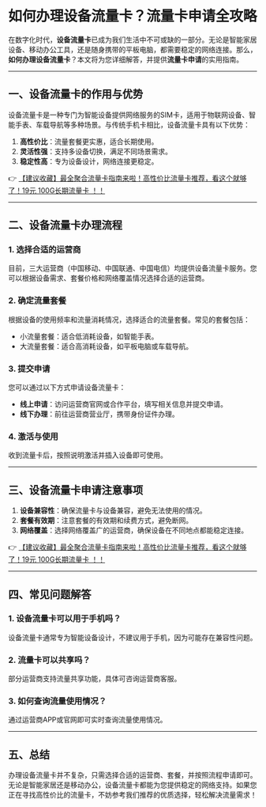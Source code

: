 # 如何办理设备流量卡？流量卡申请全攻略

在数字化时代，**设备流量卡**已成为我们生活中不可或缺的一部分。无论是智能家居设备、移动办公工具，还是随身携带的平板电脑，都需要稳定的网络连接。那么，**如何办理设备流量卡**？本文将为您详细解答，并提供**流量卡申请**的实用指南。

---

## 一、设备流量卡的作用与优势

设备流量卡是一种专门为智能设备提供网络服务的SIM卡，适用于物联网设备、智能手表、车载导航等多种场景。与传统手机卡相比，设备流量卡具有以下优势：

1. **高性价比**：流量套餐更实惠，适合长期使用。  
2. **灵活性强**：支持多设备切换，满足不同场景需求。  
3. **稳定性高**：专为设备设计，网络连接更稳定。  

👉 [【建议收藏】最全聚合流量卡指南来啦！高性价比流量卡推荐，看这个就够了！19元 100G长期流量卡 ！！](https://bit.ly/Liuliangka)

---

## 二、设备流量卡办理流程

### 1. 选择合适的运营商
目前，三大运营商（中国移动、中国联通、中国电信）均提供设备流量卡服务。您可以根据设备需求、套餐价格和网络覆盖情况选择合适的运营商。

### 2. 确定流量套餐
根据设备的使用频率和流量消耗情况，选择适合的流量套餐。常见的套餐包括：
- 小流量套餐：适合低消耗设备，如智能手表。  
- 大流量套餐：适合高消耗设备，如平板电脑或车载导航。  

### 3. 提交申请
您可以通过以下方式申请设备流量卡：
- **线上申请**：访问运营商官网或合作平台，填写相关信息并提交申请。  
- **线下办理**：前往运营商营业厅，携带身份证件办理。  

### 4. 激活与使用
收到流量卡后，按照说明激活并插入设备即可使用。

---

## 三、设备流量卡申请注意事项

1. **设备兼容性**：确保流量卡与设备兼容，避免无法使用的情况。  
2. **套餐有效期**：注意套餐的有效期和续费方式，避免断网。  
3. **网络覆盖**：选择网络覆盖广的运营商，确保设备在不同地点都能稳定连接。  

👉 [【建议收藏】最全聚合流量卡指南来啦！高性价比流量卡推荐，看这个就够了！19元 100G长期流量卡 ！！](https://bit.ly/Liuliangka)

---

## 四、常见问题解答

### 1. 设备流量卡可以用于手机吗？
设备流量卡通常专为智能设备设计，不建议用于手机，因为可能存在兼容性问题。

### 2. 流量卡可以共享吗？
部分运营商支持流量共享功能，具体可咨询运营商客服。

### 3. 如何查询流量使用情况？
通过运营商APP或官网即可实时查询流量使用情况。

---

## 五、总结

办理设备流量卡并不复杂，只需选择合适的运营商、套餐，并按照流程申请即可。无论是智能家居还是移动办公，设备流量卡都能为您提供稳定的网络支持。如果您正在寻找高性价比的流量卡，不妨参考我们推荐的优质选择，轻松解决流量需求！